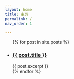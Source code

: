 ```yaml
---
layout: home
title: 主页
permalink: /
nav_order: 1

---
```


<link rel="stylesheet" href="{{ site.baseurl }}/assets/css/custom.css">

<ul>
{% for post in site.posts %}
  <li>
    <h3>
      <a href="{{ post.url }}">{{ post.title }}</a>
    </h3>
    {{ post.excerpt }}
  </li>
{% endfor %}
</ul>

